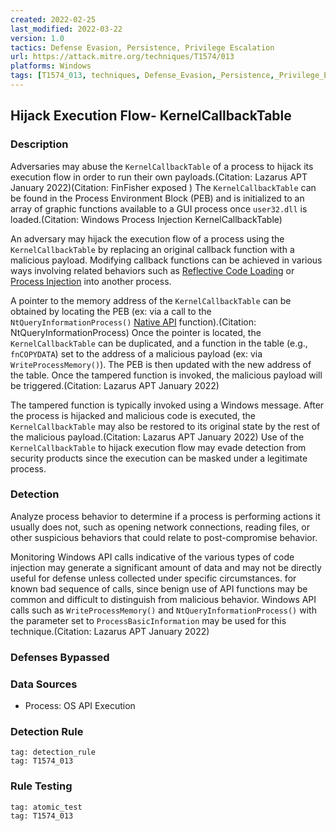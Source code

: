 ```yaml
---
created: 2022-02-25
last_modified: 2022-03-22
version: 1.0
tactics: Defense Evasion, Persistence, Privilege Escalation
url: https://attack.mitre.org/techniques/T1574/013
platforms: Windows
tags: [T1574_013, techniques, Defense_Evasion,_Persistence,_Privilege_Escalation]
---
```


## Hijack Execution Flow- KernelCallbackTable

### Description

Adversaries may abuse the <code>KernelCallbackTable</code> of a process to hijack its execution flow in order to run their own payloads.(Citation: Lazarus APT January 2022)(Citation: FinFisher exposed ) The <code>KernelCallbackTable</code> can be found in the Process Environment Block (PEB) and is initialized to an array of graphic functions available to a GUI process once <code>user32.dll</code> is loaded.(Citation: Windows Process Injection KernelCallbackTable)

An adversary may hijack the execution flow of a process using the <code>KernelCallbackTable</code> by replacing an original callback function with a malicious payload. Modifying callback functions can be achieved in various ways involving related behaviors such as [Reflective Code Loading](https://attack.mitre.org/techniques/T1620) or [Process Injection](https://attack.mitre.org/techniques/T1055) into another process.

A pointer to the memory address of the <code>KernelCallbackTable</code> can be obtained by locating the PEB (ex: via a call to the <code>NtQueryInformationProcess()</code> [Native API](https://attack.mitre.org/techniques/T1106) function).(Citation: NtQueryInformationProcess) Once the pointer is located, the <code>KernelCallbackTable</code> can be duplicated, and a function in the table (e.g., <code>fnCOPYDATA</code>) set to the address of a malicious payload (ex: via <code>WriteProcessMemory()</code>). The PEB is then updated with the new address of the table. Once the tampered function is invoked, the malicious payload will be triggered.(Citation: Lazarus APT January 2022)

The tampered function is typically invoked using a Windows message. After the process is hijacked and malicious code is executed, the <code>KernelCallbackTable</code> may also be restored to its original state by the rest of the malicious payload.(Citation: Lazarus APT January 2022) Use of the <code>KernelCallbackTable</code> to hijack execution flow may evade detection from security products since the execution can be masked under a legitimate process.

### Detection

Analyze process behavior to determine if a process is performing actions it usually does not, such as opening network connections, reading files, or other suspicious behaviors that could relate to post-compromise behavior.

Monitoring Windows API calls indicative of the various types of code injection may generate a significant amount of data and may not be directly useful for defense unless collected under specific circumstances. for known bad sequence of calls, since benign use of API functions may be common and difficult to distinguish from malicious behavior. Windows API calls such as <code>WriteProcessMemory()</code> and <code>NtQueryInformationProcess()</code> with the parameter set to <code>ProcessBasicInformation</code> may be used for this technique.(Citation: Lazarus APT January 2022)

### Defenses Bypassed



### Data Sources

  - Process: OS API Execution
### Detection Rule

```query
tag: detection_rule
tag: T1574_013
```

### Rule Testing

```query
tag: atomic_test
tag: T1574_013
```
